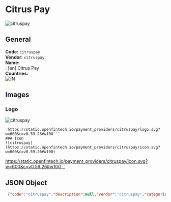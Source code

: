 # Citrus Pay 
![citruspay](https://static.openfintech.io/payment_providers/citruspay/logo.svg?w=600&c=v0.59.26#w100)  
## General 
**Code:** `citruspay`  
**Vendor:** `citruspay`  
**Name:**  
:	[en] Citrus Pay  
**Countries:**  
![IN](https://cdnjs.cloudflare.com/ajax/libs/flag-icon-css/3.3.0/flags/4x3/IN.svg#w24)  
 
## Images 
### Logo 
![citruspay](https://static.openfintech.io/payment_providers/citruspay/logo.svg?w=600&c=v0.59.26#w100)  
```
 https://static.openfintech.io/payment_providers/citruspay/logo.svg?w=600&c=v0.59.26#w100```  
### Icon 
![citruspay](https://static.openfintech.io/payment_providers/citruspay/icon.svg?w=600&c=v0.59.26#w100)  
```
 https://static.openfintech.io/payment_providers/citruspay/icon.svg?w=600&c=v0.59.26#w100```  
## JSON Object 
```json
 {"code":"citruspay","description":null,"vendor":"citruspay","categories":null,"countries":["IN"],"payment_method":null,"payout_method":null,"metadata":{"about_payments_code":"citruspay"},"name":{"en":"Citrus Pay"}}```  

